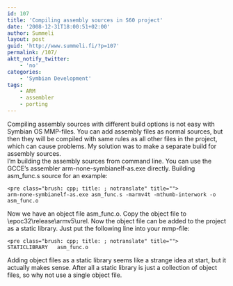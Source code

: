 ```yaml
---
id: 107
title: 'Compiling assembly sources in S60 project'
date: '2008-12-31T18:00:51+02:00'
author: Summeli
layout: post
guid: 'http://www.summeli.fi/?p=107'
permalink: /107/
aktt_notify_twitter:
    - 'no'
categories:
    - 'Symbian Development'
tags:
    - ARM
    - assembler
    - porting
---
```


Compiling assembly sources with different build options is not easy with Symbian OS MMP-files. You can add assembly files as normal sources, but then they will be compiled with same rules as all other files in the project, which can cause problems. My solution was to make a separate build for assembly sources.  
I’m building the assembly sources from command line. You can use the GCCE’s assembler arm-none-symbianelf-as.exe directly. Building asm\_func.s source for an example:

```
<pre class="brush: cpp; title: ; notranslate" title="">
arm-none-symbianelf-as.exe asm_func.s -marmv4t -mthumb-interwork -o asm_func.o
```

Now we have an object file asm\_func.o. Copy the object file to \\epoc32\\release\\armv5\\urel. Now the object file can be added to the project as a static library. Just put the following line into your mmp-file:

```
<pre class="brush: cpp; title: ; notranslate" title="">
STATICLIBRARY	asm_func.o
```

Adding object files as a static library seems like a strange idea at start, but it actually makes sense. After all a static library is just a collection of object files, so why not use a single object file.